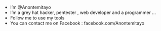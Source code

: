 -  I’m @Anontemitayo
-  I’m a grey hat hacker, pentester , web developer and a programmer ...
-  Follow me to use my tools 
-  You can contact me on Facebook : facebook.com/Anontemitayo

<!---
Anontemitayo/Anontemitayo is a ✨ special ✨ repository because its `README.md` (this file) appears on your GitHub profile.
You can click the Preview link to take a look at your changes.
--->
